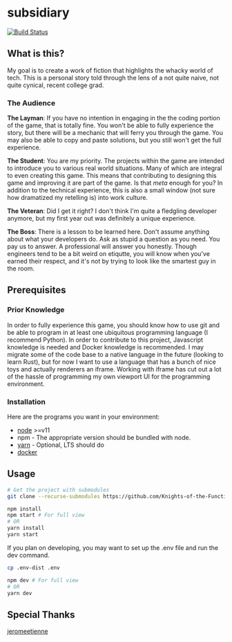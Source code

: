 # subsidiary
[![Build Status](https://travis-ci.org/Knights-of-the-Functional-Calculus/subsidiary.svg?branch=develop)](https://travis-ci.org/Knights-of-the-Functional-Calculus/subsidiary)
## What is this?
My goal is to create a work of fiction that highlights the whacky world of tech. This is a personal story told through the lens of a not quite naive, not quite cynical, recent college grad.
### The Audience
**The Layman**: If you have no intention in engaging in the the coding portion of the game, that is totally fine. You won't be able to fully experience the story, but there will be a mechanic that will ferry you through the game. You may also be able to copy and paste solutions, but you still won't get the full experience.

**The Student**: You are my priority. The projects within the game are intended to introduce you to various real world situations. Many of which are integral to even creating this game. This means that contributing to designing this game and improving it are part of the game. Is that *meta* enough for you? In addition to the technical experience, this is also a small window (not sure how dramatized my retelling is) into work culture.

**The Veteran**: Did I get it right? I don't think I'm quite a fledgling developer anymore, but my first year out was definitely a unique experience.

**The Boss**: There is a lesson to be learned here. Don't assume anything about what your developers do. Ask as stupid a question as you need. You pay us to answer. A professional will answer you honestly. Though engineers tend to be a bit weird on etiqutte, you will know when you've earned their respect, and it's not by trying to look like the smartest guy in the room.
## Prerequisites
### Prior Knowledge
In order to fully experience this game, you should know how to use git and be able to program in at least one ubiquitous programming language (I recommend Python). In order to contribute to this project, Javascript knowledge is needed and Docker knowledge is recommended. I may migrate some of the code base to a native language in the future (looking to learn Rust), but for now I want to use a language that has a bunch of nice toys and actually renderers an iframe. Working with iframe has cut out a lot of the hassle of programming my own viewport UI for the programming environment.
### Installation
Here are the programs you want in your environment:
* [node](https://nodejs.org/en/) >=v11
* npm - The appropriate version should be bundled with node.
* [yarn](https://yarnpkg.com/en/docs/install) - Optional, LTS should do
* [docker](https://docs.docker.com/install/)

## Usage

```bash
# Get the project with submodules
git clone --recurse-submodules https://github.com/Knights-of-the-Functional-Calculus/subsidiary.git

npm install
npm start # For full view
# OR
yarn install
yarn start
```

If you plan on developing, you may want to set up the .env file and run the dev command.

```bash
cp .env-dist .env

npm dev # For full view
# OR
yarn dev 
```

## Special Thanks
[jeromeetienne](https://github.com/jeromeetienne/threex.htmlmixer/blob/master/examples/basic.html)
